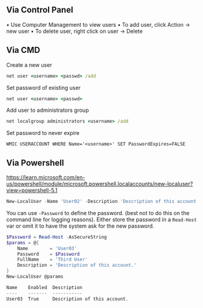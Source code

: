 ## Via Control Panel

•	Use Computer Management to view users
•	To add user, click Action -> new user
•	To delete user, right click on user -> Delete

## Via CMD

Create a new user
``` cmd
net user <username> <passwd> /add
```

Set password of existing user
``` cmd
net user <username> <passwd>
```

Add user to administrators group
``` cmd
net localgroup administrators <username> /add
```

Set password to never expire
```
WMIC USERACCOUNT WHERE Name='<username>' SET PasswordExpires=FALSE
```

## Via Powershell

<https://learn.microsoft.com/en-us/powershell/module/microsoft.powershell.localaccounts/new-localuser?view=powershell-5.1> 

``` PowerShell
New-LocalUser -Name 'User02' -Description 'Description of this account.'
```

You can use `-Password` to define the password. (best not to do this on the command line for logging reasons). Either store the password in a `Read-Host` var or omit it to have the system ask for the new password. 

``` PowerShell
$Password = Read-Host -AsSecureString
$params = @{
    Name        = 'User03'
    Password    = $Password
    FullName    = 'Third User'
    Description = 'Description of this account.'
}
New-LocalUser @params

Name    Enabled  Description
----    -------  -----------
User03  True     Description of this account.
```
